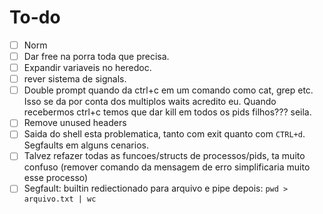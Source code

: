 # To-do

- [ ] Norm
- [ ] Dar free na porra toda que precisa.
- [ ] Expandir variaveis no heredoc.
- [ ] rever sistema de signals.
- [ ] Double prompt quando da ctrl+c em um comando como cat, grep etc. Isso se da por conta dos multiplos waits acredito eu. Quando recebermos ctrl+c temos que dar kill em todos os pids filhos??? seila.
- [ ] Remove unused headers
- [ ] Saida do shell esta problematica, tanto com exit quanto com `CTRL+d`. Segfaults em alguns cenarios.
- [ ] Talvez refazer todas as funcoes/structs de processos/pids, ta muito confuso (remover comando da mensagem de erro simplificaria muito esse processo)
- [ ] Segfault: builtin rediectionado para arquivo e pipe depois: `pwd > arquivo.txt | wc`
